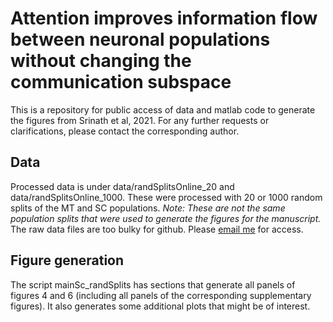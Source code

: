 # Attention improves information flow between neuronal populations without changing the communication subspace
This is a repository for public access of data and matlab code to generate the figures from Srinath et al, 2021. For any further requests or clarifications, please contact the corresponding author.

## Data
Processed data is under data/randSplitsOnline_20 and data/randSplitsOnline_1000. These were processed with 20 or 1000 random splits of the MT and SC populations. _Note: These are not the same population splits that were used to generate the figures for the manuscript._ The raw data files are too bulky for github. Please [email me](ramsrinath@uchicago.edu) for access.

## Figure generation
The script mainSc_randSplits has sections that generate all panels of figures 4 and 6 (including all panels of the corresponding supplementary figures). It also generates some additional plots that might be of interest.
